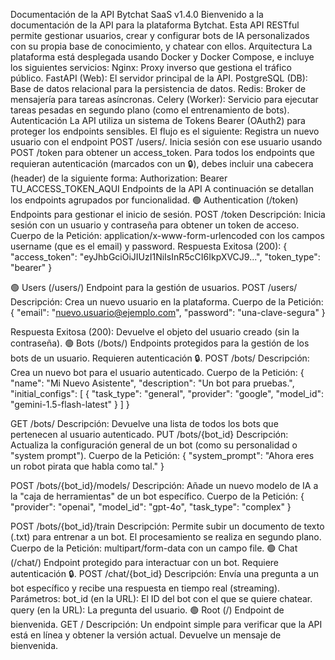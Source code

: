 Documentación de la API Bytchat SaaS v1.4.0
Bienvenido a la documentación de la API para la plataforma Bytchat. Esta API RESTful permite gestionar usuarios, crear y configurar bots de IA personalizados con su propia base de conocimiento, y chatear con ellos.
Arquitectura
La plataforma está desplegada usando Docker y Docker Compose, e incluye los siguientes servicios:
Nginx: Proxy inverso que gestiona el tráfico público.
FastAPI (Web): El servidor principal de la API.
PostgreSQL (DB): Base de datos relacional para la persistencia de datos.
Redis: Broker de mensajería para tareas asíncronas.
Celery (Worker): Servicio para ejecutar tareas pesadas en segundo plano (como el entrenamiento de bots).
Autenticación
La API utiliza un sistema de Tokens Bearer (OAuth2) para proteger los endpoints sensibles. El flujo es el siguiente:
Registra un nuevo usuario con el endpoint POST /users/.
Inicia sesión con ese usuario usando POST /token para obtener un access_token.
Para todos los endpoints que requieran autenticación (marcados con un 🔒), debes incluir una cabecera (header) de la siguiente forma: Authorization: Bearer TU_ACCESS_TOKEN_AQUI
Endpoints de la API
A continuación se detallan los endpoints agrupados por funcionalidad.
🟢 Authentication (/token)
Endpoints para gestionar el inicio de sesión.
POST /token
Descripción: Inicia sesión con un usuario y contraseña para obtener un token de acceso.
Cuerpo de la Petición: application/x-www-form-urlencoded con los campos username (que es el email) y password.
Respuesta Exitosa (200):
{
  "access_token": "eyJhbGciOiJIUzI1NiIsInR5cCI6IkpXVCJ9...",
  "token_type": "bearer"
}


🟢 Users (/users/)
Endpoint para la gestión de usuarios.
POST /users/
Descripción: Crea un nuevo usuario en la plataforma.
Cuerpo de la Petición:
{
  "email": "nuevo.usuario@ejemplo.com",
  "password": "una-clave-segura"
}


Respuesta Exitosa (200): Devuelve el objeto del usuario creado (sin la contraseña).
🟢 Bots (/bots/)
Endpoints protegidos para la gestión de los bots de un usuario. Requieren autenticación 🔒.
POST /bots/
Descripción: Crea un nuevo bot para el usuario autenticado.
Cuerpo de la Petición:
{
  "name": "Mi Nuevo Asistente",
  "description": "Un bot para pruebas.",
  "initial_configs": [
    {
      "task_type": "general",
      "provider": "google",
      "model_id": "gemini-1.5-flash-latest"
    }
  ]
}


GET /bots/
Descripción: Devuelve una lista de todos los bots que pertenecen al usuario autenticado.
PUT /bots/{bot_id}
Descripción: Actualiza la configuración general de un bot (como su personalidad o "system prompt").
Cuerpo de la Petición:
{
  "system_prompt": "Ahora eres un robot pirata que habla como tal."
}


POST /bots/{bot_id}/models/
Descripción: Añade un nuevo modelo de IA a la "caja de herramientas" de un bot específico.
Cuerpo de la Petición:
{
  "provider": "openai",
  "model_id": "gpt-4o",
  "task_type": "complex"
}


POST /bots/{bot_id}/train
Descripción: Permite subir un documento de texto (.txt) para entrenar a un bot. El procesamiento se realiza en segundo plano.
Cuerpo de la Petición: multipart/form-data con un campo file.
🟢 Chat (/chat/)
Endpoint protegido para interactuar con un bot. Requiere autenticación 🔒.
POST /chat/{bot_id}
Descripción: Envía una pregunta a un bot específico y recibe una respuesta en tiempo real (streaming).
Parámetros:
bot_id (en la URL): El ID del bot con el que se quiere chatear.
query (en la URL): La pregunta del usuario.
🟢 Root (/)
Endpoint de bienvenida.
GET /
Descripción: Un endpoint simple para verificar que la API está en línea y obtener la versión actual. Devuelve un mensaje de bienvenida.